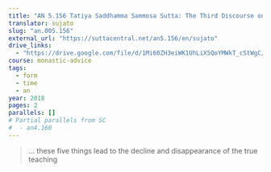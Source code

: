 ```yaml
---
title: "AN 5.156 Tatiya Saddhamma Sammosa Sutta: The Third Discourse on the Decline of the True Teaching"
translator: sujato
slug: "an.005.156"
external_url: "https://suttacentral.net/an5.156/en/sujato"
drive_links:
  - "https://drive.google.com/file/d/1Mi60ZH3eiWK1UhLiX5QoYMWkT_cStWgC/view?usp=drivesdk"
course: monastic-advice
tags:
  - form
  - time
  - an
year: 2018
pages: 2
parallels: []
# Partial parallels from SC
#  - an4.160
---
```


> … these five things lead to the decline and disappearance of the true teaching

<!---->
